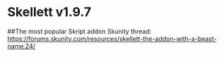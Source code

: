 # Skellett v1.9.7
##The most popular Skript addon
Skunity thread: https://forums.skunity.com/resources/skellett-the-addon-with-a-beast-name.24/
